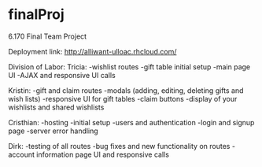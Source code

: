 

finalProj
=========

6.170 Final Team Project

Deployment link:
http://alliwant-ulloac.rhcloud.com/

Division of Labor:
Tricia:
-wishlist routes
-gift table initial setup
-main page UI
-AJAX and responsive UI calls

Kristin:
-gift and claim routes
-modals (adding, editing, deleting gifts and wish lists)
-responsive UI for gift tables
-claim buttons
-display of your wishlists and shared wishlists

Cristhian:
-hosting
-initial setup
-users and authentication
-login and signup page
-server error handling

Dirk:
-testing of all routes
-bug fixes and new functionality on routes
-account information page UI and responsive calls

